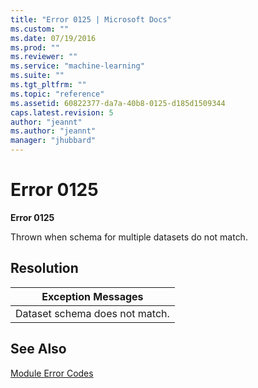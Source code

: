 ```yaml
---
title: "Error 0125 | Microsoft Docs"
ms.custom: ""
ms.date: 07/19/2016
ms.prod: ""
ms.reviewer: ""
ms.service: "machine-learning"
ms.suite: ""
ms.tgt_pltfrm: ""
ms.topic: "reference"
ms.assetid: 60822377-da7a-40b8-0125-d185d1509344
caps.latest.revision: 5
author: "jeannt"
ms.author: "jeannt"
manager: "jhubbard"
---
```

# Error 0125
**Error 0125**  
  
 Thrown when schema for multiple datasets do not match.  
  
## Resolution  
  
|Exception Messages|  
|------------------------|  
|Dataset schema does not match.|  
  
## See Also  
 [Module Error Codes](../machine-learning-module-error-codes.md)